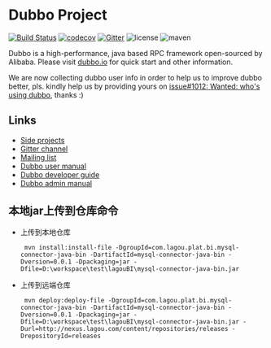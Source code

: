 # Dubbo Project

[![Build Status](https://travis-ci.org/apache/incubator-dubbo.svg?branch=master)](https://travis-ci.org/apache/incubator-dubbo) 
[![codecov](https://codecov.io/gh/apache/incubator-dubbo/branch/master/graph/badge.svg)](https://codecov.io/gh/apache/incubator-dubbo)
[![Gitter](https://badges.gitter.im/alibaba/dubbo.svg)](https://gitter.im/alibaba/dubbo?utm_source=badge&utm_medium=badge&utm_campaign=pr-badge)
![license](https://img.shields.io/github/license/alibaba/dubbo.svg)
![maven](https://img.shields.io/maven-central/v/com.alibaba/dubbo.svg)

Dubbo is a high-performance, java based RPC framework open-sourced by Alibaba. Please visit [dubbo.io](http://dubbo.io) for quick start and other information.

We are now collecting dubbo user info in order to help us to improve dubbo better, pls. kindly help us by providing yours on [issue#1012: Wanted: who's using dubbo](https://github.com/alibaba/dubbo/issues/1012), thanks :)

## Links

* [Side projects](http://github.com/dubbo)
* [Gitter channel](https://gitter.im/alibaba/dubbo)
* [Mailing list](https://groups.google.com/forum/#!forum/dubbo)
* [Dubbo user manual](http://dubbo.io/books/dubbo-user-book/)
* [Dubbo developer guide](http://dubbo.io/books/dubbo-dev-book/)
* [Dubbo admin manual](http://dubbo.io/books/dubbo-admin-book/)

## 本地jar上传到仓库命令

* 上传到本地仓库
  ```
   mvn install:install-file -DgroupId=com.lagou.plat.bi.mysql-connector-java-bin -DartifactId=mysql-connector-java-bin -Dversion=0.0.1 -Dpackaging=jar -Dfile=D:\workspace\test\lagouBI\mysql-connector-java-bin.jar
  ```
* 上传到远端仓库
  ```
   mvn deploy:deploy-file -DgroupId=com.lagou.plat.bi.mysql-connector-java-bin -DartifactId=mysql-connector-java-bin -Dversion=0.0.1 -Dpackaging=jar -Dfile=D:\workspace\test\lagouBI\mysql-connector-java-bin.jar -Durl=http://nexus.lagou.com/content/repositories/releases -DrepositoryId=releases
  ```
  


